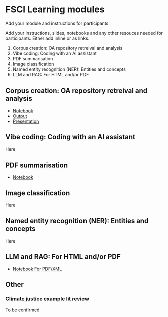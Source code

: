 # FSCI Learning modules

Add your module and instructions for participants.

Add your instructions, slides, notebooks and any other resouces needed for participants. Either add inline or as links.

1. Corpus creation: OA repository retreival and analysis
2. Vibe coding: Coding with an AI assistant
3. PDF summarisation
4. Image classification
5. Named entity recognition (NER): Entities and concepts
6. LLM and RAG: For HTML and/or PDF

## Corpus creation: OA repository retreival and analysis

- [Notebook](https://colab.research.google.com/drive/1stqd9YxRda2SmSR-r40LBAGhabJi0vkq?usp=sharing)
- [Output](https://github.com/semanticClimate/assisted-literature-review/tree/main/outputs/corpus_creation_pygetpapers)
- [Presentation](https://github.com/semanticClimate/assisted-literature-review/tree/main/presentations)

## Vibe coding: Coding with an AI assistant
Here
## PDF summarisation
- [Notebook](https://colab.research.google.com/drive/1el5Zjogk7DXqqeuBzGMqFDBGTvyWg1Pm?usp=sharing)
## Image classification
Here
## Named entity recognition (NER): Entities and concepts
Here
## LLM and RAG: For HTML and/or PDF
- [Notebook For PDF/XML](https://colab.research.google.com/drive/17J9wEvkQvdaeOihN3N13u_ln5Oez8ssd?usp=sharing)
## Other

### Climate justice example lit review

To be confirmed


